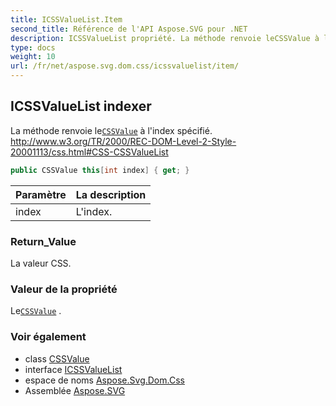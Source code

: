 ```yaml
---
title: ICSSValueList.Item
second_title: Référence de l'API Aspose.SVG pour .NET
description: ICSSValueList propriété. La méthode renvoie leCSSValue à lindex spécifié. http//www.w3.org/TR/2000/RECDOMLevel2Style20001113/css.htmlCSSCSSValueList
type: docs
weight: 10
url: /fr/net/aspose.svg.dom.css/icssvaluelist/item/
---
```

## ICSSValueList indexer

La méthode renvoie le[`CSSValue`](../../cssvalue/) à l'index spécifié. http://www.w3.org/TR/2000/REC-DOM-Level-2-Style-20001113/css.html#CSS-CSSValueList

```csharp
public CSSValue this[int index] { get; }
```

| Paramètre | La description |
| --- | --- |
| index | L'index. |

### Return_Value

La valeur CSS.

### Valeur de la propriété

Le[`CSSValue`](../../cssvalue/) .

### Voir également

* class [CSSValue](../../cssvalue/)
* interface [ICSSValueList](../)
* espace de noms [Aspose.Svg.Dom.Css](../../icssvaluelist/)
* Assemblée [Aspose.SVG](../../../)


